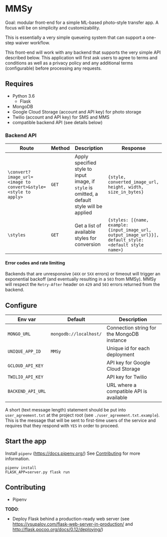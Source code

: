 # MMSy

Goal: modular front-end for a simple ML-based photo-style transfer app. A focus
will be on simplicity and customizability.

This is essentially a very simple queueing system that can support a one-step
waiver workflow.

This front-end will work with any backend that supports the very simple API
described below. This application will first ask users to agree to terms and
conditions as well as a privacy policy and any additional terms (configurable)
before processing any requests.

## Requires
- Python 3.6
  - Flask
- MongoDB
- Google Cloud Storage (account and API key) for photo storage
- Twilio (account and API key) for SMS and MMS
- compatible backend API (see details below)

### Backend API
| Route                                                          | Method | Description                                                                                  | Response                                                                                                |
| -----                                                          | ------ | -----------                                                                                  | --------                                                                                                |
| `\convert?image_url=<image to convert>&style=<style to apply>` | `GET`  | Apply specified style to input image, if `style` is omitted, a default style will be applied | `{style, converted_image_url, height, width, size_in_bytes}`                                            |
| `\styles`                                                      | `GET`  | Get a list of available styles for conversion                                                | `{styles: [{name, example: {input_image_url, output_image_url}}], default_style: <default style name>}` |

#### Error codes and rate limiting
Backends that are unresponsive (`4XX` or `5XX` errors) or timeout
will trigger an exponential backoff (and eventually resulting in a `503` from
MMSy). MMSy will respect the `Retry-After` header on `429` and `503` errors
returned from the backend.

## Configure
| Env var           | Default                | Description                                |
| -------           | -------                | -----------                                |
| `MONGO_URL`       | `mongodb://localhost/` | Connection string for the MongoDB instance |
| `UNIQUE_APP_ID`   | `MMSy`                 | Unique id for each deployment              |
| `GCLOUD_API_KEY`  |                        | API key for Google Cloud Storage           |
| `TWILIO_API_KEY`  |                        | API key for Twilio                         |
| `BACKEND_API_URL` |                        | URL where a compatible API is available    |

A short (text message length) statement should be put into `user_agreement.txt`
at the project root (see `./user_agreement.txt.example`). This is the message
that will be sent to first-time users of the service and requires that they
respond with `YES` in order to proceed.

## Start the app

Install `pipenv` (https://docs.pipenv.org/)
See [Contributing](#contributing) for more information.

```
pipenv install
FLASK_APP=server.py flask run
```

## Contributing
- Pipenv

**TODO**:
- Deploy Flask behind a production-ready web server (see https://vsupalov.com/flask-web-server-in-production/ and http://flask.pocoo.org/docs/0.12/deploying/)
